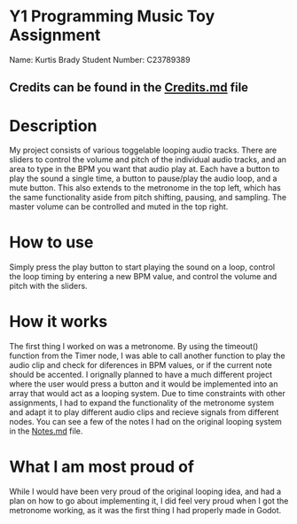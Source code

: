 # Y1 Programming Music Toy Assignment
Name: Kurtis Brady
Student Number: C23789389

## Credits can be found in the [Credits.md](https://github.com/kbrady478/Music_Toy/blob/main/Other/Credits.md) file

# Description 
My project consists of various toggelable looping audio tracks. 
There are sliders to control the volume and pitch of the individual audio tracks, and an area to type in the BPM you want that audio play at. 
Each have a button to play the sound a single time, a button to pause/play the audio loop, and a mute button.
This also extends to the metronome in the top left, which has the same functionality aside from pitch shifting, pausing, and sampling.
The master volume can be controlled and muted in the top right.

# How to use
Simply press the play button to start playing the sound on a loop, control the loop timing by entering a new BPM value, and control the volume and pitch with the sliders.

# How it works
The first thing I worked on was a metronome. By using the timeout() function from the Timer node, I was able to call another function to play the audio clip and check for diferences in BPM values, or if the current note should be accented. I orignally planned to have a much different project where the user would press a button and it would be implemented into an array that would act as a looping system. Due to time constraints with other assignments, I had to expand the functionality of the metronome system and adapt it to play different audio clips and recieve signals from different nodes. You can see a few of the notes I had on the original looping system in the [Notes.md](https://github.com/kbrady478/Music_Toy/blob/main/Other/Notes.md) file.

# What I am most proud of
While I would have been very proud of the original looping idea, and had a plan on how to go about implementing it, I did feel very proud when I got the metronome working, as it was the first thing I had properly made in Godot. 